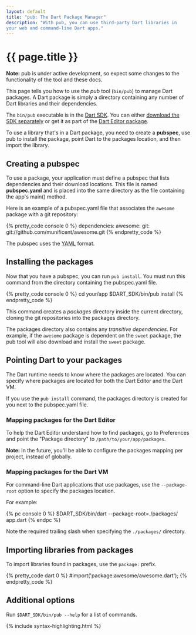 ```yaml
---
layout: default
title: "pub: The Dart Package Manager"
description: "With pub, you can use third-party Dart libraries in 
your web and command-line Dart apps."
---
```


# {{ page.title }}

<aside class="note">
  <b>Note:</b> pub is under active development, so expect
  some changes to the functionality of the tool and these docs.
</aside>

This page tells you how to use the _pub_ tool (`bin/pub`)
to manage Dart packages. A Dart package is simply
a directory containing any number of Dart libraries and their dependencies.

The `bin/pub` executable is in the [Dart SDK](/docs/sdk/).
You can either [download the SDK separately](/docs/sdk/#download)
or get it as part of the [Dart Editor package](/docs/editor/#download).

To use a library that's in a Dart package,
you need to create a **pubspec**, use pub to install the package,
point Dart to the packages location, and then import the library.

## Creating a pubspec

To use a package, your application must define a pubspec
that lists dependencies and their download locations.
This file is named **pubspec.yaml** and is placed into the same directory
as the file containing the app's  main() method.

Here is an example of a pubspec.yaml file that associates the
`awesome` package with a git repository:

{% pretty_code console 0 %}
dependencies:
  awesome:
    git: git://github.com/munificent/awesome.git
{% endpretty_code %}

The pubspec uses the [YAML](http://yaml.org/) format.

## Installing the packages

Now that you have a pubspec, you can run `pub install`. You must
run this command from the directory containing the pubspec.yaml file.

{% pretty_code console 0 %}
cd your/app
$DART_SDK/bin/pub install
{% endpretty_code %}

This command creates a _packages_ directory inside the current directory,
cloning the git repositories into the packages directory.

The packages directory also contains any _transitive
dependencies_. 
For example, if the `awesome` package is dependent on the `sweet` package, 
the pub tool will also download and install the `sweet` package.

## Pointing Dart to your packages

The Dart runtime needs to know where the packages are located.
You can specify where packages are located for both the Dart Editor
and the Dart VM.

If you use the `pub install` command, the packages directory is created
for you next to the pubspec.yaml file.

### Mapping packages for the Dart Editor

To help the Dart Editor understand how to find packages, go to Preferences 
and point the "Package directory" to `/path/to/your/app/packages`.

<aside class="note">
  <b>Note:</b>  In the future, you'll be able to configure the packages
  mapping per project, instead of globally.
</aside>

### Mapping packages for the Dart VM

For command-line Dart applications that use packages, use the
`--package-root` option to specify the packages location.

For example:

{% pc console 0 %}
$DART_SDK/bin/dart --package-root=./packages/ app.dart
{% endpc %}

Note the required trailing slash when specifying the `./packages/` directory.

## Importing libraries from packages

To import libraries found in packages, use the `package:` prefix.

{% pretty_code dart 0 %}
#import('package:awesome/awesome.dart');
{% endpretty_code %}

## Additional options

Run `$DART_SDK/bin/pub --help` for a list of commands.

{% include syntax-highlighting.html %}
